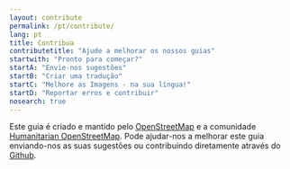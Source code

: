 ```yaml
---
layout: contribute
permalink: /pt/contribute/
lang: pt
title: Contribua
contributetitle: "Ajude a melhorar os nossos guias"
startwith: "Pronto para começar?"
startA: "Envie-nos sugestões"
startB: "Criar uma tradução"
startC: "Melhore as Imagens - na sua língua!"
startD: "Reportar erros e contribuir"
nosearch: true
---
```

Este guia é criado e mantido pelo [OpenStreetMap](http://www.openstreetmap.org/) e a comunidade [Humanitarian OpenStreetMap](http://hotosm.org/). Pode ajudar-nos a melhorar este guia enviando-nos as suas sugestões ou  contribuindo diretamente através do [Github](http://github.com/hotosm/learnosm).
